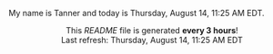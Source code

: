 My name is Tanner and today is Thursday, August 14, 11:25 AM EDT.

<p align="center">This <i>README</i> file is generated <b>every 3 hours</b>!</br>Last refresh: Thursday, August 14, 11:25 AM EDT<br /></p>
